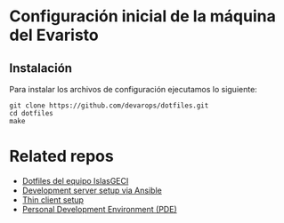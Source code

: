 # Configuración inicial de la máquina del Evaristo

## Instalación

Para instalar los archivos de configuración ejecutamos lo siguiente:

```
git clone https://github.com/devarops/dotfiles.git
cd dotfiles
make
```

# Related repos

- [Dotfiles del equipo IslasGECI](https://github.com/IslasGECI/dotfiles)
- [Development server setup via Ansible](https://github.com/IslasGECI/development_server_setup)
- [Thin client setup](https://github.com/devarops/devenv)
- [Personal Development Environment (PDE)](https://github.com/devarops/pde)
